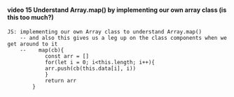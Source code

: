 #### video 15 Understand Array.map() by implementing our own array class (is this too much?)

    JS: implementing our own Array class to understand Array.map()
        -- and also this gives us a leg up on the class components when we get around to it
        --    map(cb){
                const arr = []
                for(let i = 0; i<this.length; i++){
                arr.push(cb(this.data[i], i))
                }
                return arr
            }

